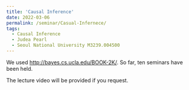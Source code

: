 ```yaml
---
title: 'Causal Inference'
date: 2022-03-06
permalink: /seminar/Casual-Infernece/
tags:
  - Causal Inference
  - Judea Pearl
  - Seoul National University M3239.004500 
---
```


We used http://bayes.cs.ucla.edu/BOOK-2K/. So far, ten seminars have been held.

The lecture video will be provided if you request. 
